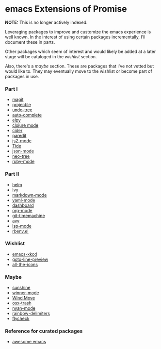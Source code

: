 # emacs Extensions of Promise

**NOTE:** This is no longer actively indexed.

Leveraging packages to improve and customize the emacs experience is well known.
In the interest of using certain packages incrementally, I'll document these in parts.

Other packages which seem of interest and would likely be added at a later stage will be
cataloged in the *wishlist* section. 

Also, there's a *maybe* section. These are packages that I've not vetted but would like to. 
They may eventually move to the wishlist or become part of packages in use.

### Part I

  * [magit](https://github.com/magit/magit)
  * [projectile](https://github.com/bbatsov/projectile)
  * [undo-tree](https://gitlab.com/tsc25/undo-tree)
  * [auto-complete](https://github.com/auto-complete/auto-complete)
  * [elpy](https://github.com/jorgenschaefer/elpy)
  * [clojure mode](https://github.com/clojure-emacs/clojure-mode)
  * [cider](https://github.com/clojure-emacs/cider)
  * [paredit](https://paredit.org/)
  * [js2-mode](https://github.com/mooz/js2-mode/)
  * [Tide](https://github.com/ananthakumaran/tide)
  * [json-mode](https://github.com/joshwnj/json-mode)
  * [neo-tree](https://github.com/jaypei/emacs-neotree)
  * [ruby-mode](https://www.emacswiki.org/emacs/RubyMode)

### Part II

  * [helm](https://github.com/emacs-helm/helm)
  * [Ivy](https://github.com/abo-abo/swiper)
  * [markdown-mode](https://github.com/jrblevin/markdown-mode)
  * [yaml-mode](https://github.com/yoshiki/yaml-mode)
  * [dashboard](https://github.com/emacs-dashboard/emacs-dashboard)
  * [org-mode](https://orgmode.org/)
  * [git-timemachine](https://github.com/emacsmirror/git-timemachine)
  * [avy](https://github.com/abo-abo/avy)
  * [lsp-mode](https://emacs-lsp.github.io/lsp-mode/)
  * [rbenv.el](https://github.com/senny/rbenv.el)

### Wishlist

  * [emacs-xkcd](https://github.com/vibhavp/emacs-xkcd)
  * [goto-line-preview](https://github.com/emacs-vs/goto-line-preview)
  * [all-the-icons](https://github.com/domtronn/all-the-icons.el)

### Maybe

  * [sunshine](https://github.com/aaronbieber/sunshine.el)
  * [winner-mode](https://www.emacswiki.org/emacs/WinnerMode)
  * [Wind Move](https://www.emacswiki.org/emacs/WindMove)
  * [osx-trash](https://github.com/emacsorphanage/osx-trash/)
  * [nyan-mode](https://github.com/TeMPOraL/nyan-mode)
  * [rainbow-delimiters](https://github.com/Fanael/rainbow-delimiters)
  * [flycheck](https://github.com/flycheck/flycheck)


### Reference for curated packages
  
  * [awesome emacs](https://github.com/emacs-tw/awesome-emacs)

